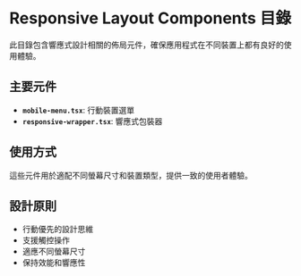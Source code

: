 # Responsive Layout Components 目錄

此目錄包含響應式設計相關的佈局元件，確保應用程式在不同裝置上都有良好的使用體驗。

## 主要元件

- **`mobile-menu.tsx`**: 行動裝置選單
- **`responsive-wrapper.tsx`**: 響應式包裝器

## 使用方式

這些元件用於適配不同螢幕尺寸和裝置類型，提供一致的使用者體驗。

## 設計原則

- 行動優先的設計思維
- 支援觸控操作
- 適應不同螢幕尺寸
- 保持效能和響應性


